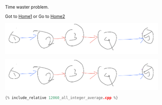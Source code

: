 Time waster problem.

Got to [Home1](https://klmahmood.github.io/hello-world/)
or Go to [Home2](../index.md)



![The Graph](12060/12060.png)

![The Graph](12060.png)


```cpp
{% include_relative 12060_all_integer_average.cpp %}
```



<!--
Notes for Me:
Formatted.
Cross-platform
Tested.
-->
